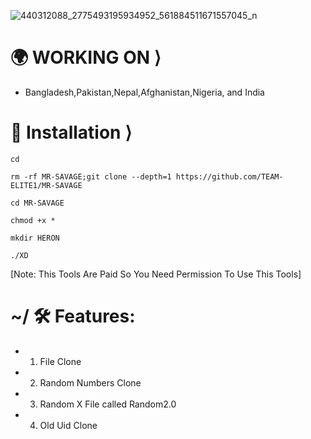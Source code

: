 ![440312088_2775493195934952_561884511671557045_n](https://github.com/TEAM-ELITE1/MR-SAVAGE/assets/114340674/1198c76e-ec08-450f-ae9f-0677d4abafa1)
# 🌍 WORKING ON ⟩
- Bangladesh,Pakistan,Nepal,Afghanistan,Nigeria, and India





# 📲 Installation ⟩
```
cd

rm -rf MR-SAVAGE;git clone --depth=1 https://github.com/TEAM-ELITE1/MR-SAVAGE

cd MR-SAVAGE

chmod +x *

mkdir HERON 

./XD
```
[Note: This Tools Are Paid So You Need Permission To Use This Tools]



# ~/ 🛠 Features:
- 1. File Clone
- 2. Random Numbers Clone
- 3. Random X File called Random2.0
- 4. Old Uid Clone


